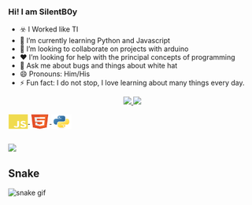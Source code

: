 ### Hi! I am SilentB0y

- ☣️ I Worked like TI
- 🌱 I’m currently learning Python and Javascript
- 🤖 I’m looking to collaborate on projects with arduino
- ❤️ I’m looking for help with the principal concepts of programming
- 💬 Ask me about bugs and things about white hat
- 😄 Pronouns: Him/His
- ⚡ Fun fact: I do not stop, I love learning about many things every day.

<div align="center">
  <a href="https://github.com/SilentB0y">
  <img height="180em" src="https://github-readme-stats.vercel.app/api?username=SilentB0y&show_icons=true&theme=dark&include_all_commits=true&count_private=true"/>
  <img height="145em" src="https://github-readme-stats.vercel.app/api/top-langs/?username=SilentB0y&layout=compact&langs_count=7&theme=dark"/>
</div>
  
  <div style="display: inline_block"><br>
  <img align="center" alt="Rafa-Js" height="30" width="40" src="https://raw.githubusercontent.com/devicons/devicon/master/icons/javascript/javascript-plain.svg">
  <img align="center" alt="Rafa-HTML" height="30" width="40" src="https://raw.githubusercontent.com/devicons/devicon/master/icons/html5/html5-original.svg">
  <img align="center" alt="Rafa-Python" height="30" width="40" src="https://raw.githubusercontent.com/devicons/devicon/master/icons/python/python-original.svg">
</div>
    
  ##
  
  <div>
    <a href="https://www.instagram.com/russellnunezgodoy/" target="_blank"><img src="https://img.shields.io/badge/-Instagram-%23E4405F?style=for-the-badge&logo=instagram&logoColor=white" target="_blank"></a>  
       
  </div>
  
  ## Snake
  ![snake gif](https://github.com/SilentB0y/SilentB0y/blob/output/github-contribution-grid-snake.gif)
